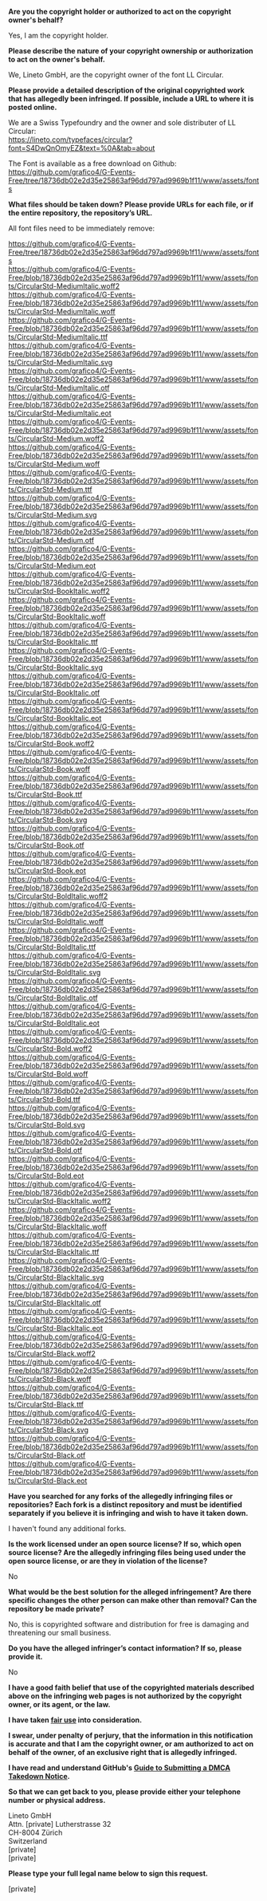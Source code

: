 **Are you the copyright holder or authorized to act on the copyright owner's behalf?**

Yes, I am the copyright holder.

**Please describe the nature of your copyright ownership or authorization to act on the owner's behalf.**

We, Lineto GmbH, are the copyright owner of the font LL Circular.

**Please provide a detailed description of the original copyrighted work that has allegedly been infringed. If possible, include a URL to where it is posted online.**

We are a Swiss Typefoundry and the owner and sole distributer of LL Circular:  
https://lineto.com/typefaces/circular?font=S4DwQnOmyEZ&text=%0A&tab=about

The Font is available as a free download on Github:  
https://github.com/grafico4/G-Events-Free/tree/18736db02e2d35e25863af96dd797ad9969b1f11/www/assets/fonts

**What files should be taken down? Please provide URLs for each file, or if the entire repository, the repository’s URL.**

All font files need to be immediately remove:

https://github.com/grafico4/G-Events-Free/tree/18736db02e2d35e25863af96dd797ad9969b1f11/www/assets/fonts  
https://github.com/grafico4/G-Events-Free/blob/18736db02e2d35e25863af96dd797ad9969b1f11/www/assets/fonts/CircularStd-MediumItalic.woff2  
https://github.com/grafico4/G-Events-Free/blob/18736db02e2d35e25863af96dd797ad9969b1f11/www/assets/fonts/CircularStd-MediumItalic.woff  
https://github.com/grafico4/G-Events-Free/blob/18736db02e2d35e25863af96dd797ad9969b1f11/www/assets/fonts/CircularStd-MediumItalic.ttf  
https://github.com/grafico4/G-Events-Free/blob/18736db02e2d35e25863af96dd797ad9969b1f11/www/assets/fonts/CircularStd-MediumItalic.svg  
https://github.com/grafico4/G-Events-Free/blob/18736db02e2d35e25863af96dd797ad9969b1f11/www/assets/fonts/CircularStd-MediumItalic.otf  
https://github.com/grafico4/G-Events-Free/blob/18736db02e2d35e25863af96dd797ad9969b1f11/www/assets/fonts/CircularStd-MediumItalic.eot  
https://github.com/grafico4/G-Events-Free/blob/18736db02e2d35e25863af96dd797ad9969b1f11/www/assets/fonts/CircularStd-Medium.woff2  
https://github.com/grafico4/G-Events-Free/blob/18736db02e2d35e25863af96dd797ad9969b1f11/www/assets/fonts/CircularStd-Medium.woff  
https://github.com/grafico4/G-Events-Free/blob/18736db02e2d35e25863af96dd797ad9969b1f11/www/assets/fonts/CircularStd-Medium.ttf  
https://github.com/grafico4/G-Events-Free/blob/18736db02e2d35e25863af96dd797ad9969b1f11/www/assets/fonts/CircularStd-Medium.svg  
https://github.com/grafico4/G-Events-Free/blob/18736db02e2d35e25863af96dd797ad9969b1f11/www/assets/fonts/CircularStd-Medium.otf  
https://github.com/grafico4/G-Events-Free/blob/18736db02e2d35e25863af96dd797ad9969b1f11/www/assets/fonts/CircularStd-Medium.eot  
https://github.com/grafico4/G-Events-Free/blob/18736db02e2d35e25863af96dd797ad9969b1f11/www/assets/fonts/CircularStd-BookItalic.woff2  
https://github.com/grafico4/G-Events-Free/blob/18736db02e2d35e25863af96dd797ad9969b1f11/www/assets/fonts/CircularStd-BookItalic.woff  
https://github.com/grafico4/G-Events-Free/blob/18736db02e2d35e25863af96dd797ad9969b1f11/www/assets/fonts/CircularStd-BookItalic.ttf  
https://github.com/grafico4/G-Events-Free/blob/18736db02e2d35e25863af96dd797ad9969b1f11/www/assets/fonts/CircularStd-BookItalic.svg  
https://github.com/grafico4/G-Events-Free/blob/18736db02e2d35e25863af96dd797ad9969b1f11/www/assets/fonts/CircularStd-BookItalic.otf  
https://github.com/grafico4/G-Events-Free/blob/18736db02e2d35e25863af96dd797ad9969b1f11/www/assets/fonts/CircularStd-BookItalic.eot  
https://github.com/grafico4/G-Events-Free/blob/18736db02e2d35e25863af96dd797ad9969b1f11/www/assets/fonts/CircularStd-Book.woff2  
https://github.com/grafico4/G-Events-Free/blob/18736db02e2d35e25863af96dd797ad9969b1f11/www/assets/fonts/CircularStd-Book.woff  
https://github.com/grafico4/G-Events-Free/blob/18736db02e2d35e25863af96dd797ad9969b1f11/www/assets/fonts/CircularStd-Book.ttf  
https://github.com/grafico4/G-Events-Free/blob/18736db02e2d35e25863af96dd797ad9969b1f11/www/assets/fonts/CircularStd-Book.svg  
https://github.com/grafico4/G-Events-Free/blob/18736db02e2d35e25863af96dd797ad9969b1f11/www/assets/fonts/CircularStd-Book.otf  
https://github.com/grafico4/G-Events-Free/blob/18736db02e2d35e25863af96dd797ad9969b1f11/www/assets/fonts/CircularStd-Book.eot  
https://github.com/grafico4/G-Events-Free/blob/18736db02e2d35e25863af96dd797ad9969b1f11/www/assets/fonts/CircularStd-BoldItalic.woff2  
https://github.com/grafico4/G-Events-Free/blob/18736db02e2d35e25863af96dd797ad9969b1f11/www/assets/fonts/CircularStd-BoldItalic.woff  
https://github.com/grafico4/G-Events-Free/blob/18736db02e2d35e25863af96dd797ad9969b1f11/www/assets/fonts/CircularStd-BoldItalic.ttf  
https://github.com/grafico4/G-Events-Free/blob/18736db02e2d35e25863af96dd797ad9969b1f11/www/assets/fonts/CircularStd-BoldItalic.svg  
https://github.com/grafico4/G-Events-Free/blob/18736db02e2d35e25863af96dd797ad9969b1f11/www/assets/fonts/CircularStd-BoldItalic.otf  
https://github.com/grafico4/G-Events-Free/blob/18736db02e2d35e25863af96dd797ad9969b1f11/www/assets/fonts/CircularStd-BoldItalic.eot  
https://github.com/grafico4/G-Events-Free/blob/18736db02e2d35e25863af96dd797ad9969b1f11/www/assets/fonts/CircularStd-Bold.woff2  
https://github.com/grafico4/G-Events-Free/blob/18736db02e2d35e25863af96dd797ad9969b1f11/www/assets/fonts/CircularStd-Bold.woff  
https://github.com/grafico4/G-Events-Free/blob/18736db02e2d35e25863af96dd797ad9969b1f11/www/assets/fonts/CircularStd-Bold.ttf  
https://github.com/grafico4/G-Events-Free/blob/18736db02e2d35e25863af96dd797ad9969b1f11/www/assets/fonts/CircularStd-Bold.svg  
https://github.com/grafico4/G-Events-Free/blob/18736db02e2d35e25863af96dd797ad9969b1f11/www/assets/fonts/CircularStd-Bold.otf  
https://github.com/grafico4/G-Events-Free/blob/18736db02e2d35e25863af96dd797ad9969b1f11/www/assets/fonts/CircularStd-Bold.eot  
https://github.com/grafico4/G-Events-Free/blob/18736db02e2d35e25863af96dd797ad9969b1f11/www/assets/fonts/CircularStd-BlackItalic.woff2  
https://github.com/grafico4/G-Events-Free/blob/18736db02e2d35e25863af96dd797ad9969b1f11/www/assets/fonts/CircularStd-BlackItalic.woff  
https://github.com/grafico4/G-Events-Free/blob/18736db02e2d35e25863af96dd797ad9969b1f11/www/assets/fonts/CircularStd-BlackItalic.ttf  
https://github.com/grafico4/G-Events-Free/blob/18736db02e2d35e25863af96dd797ad9969b1f11/www/assets/fonts/CircularStd-BlackItalic.svg  
https://github.com/grafico4/G-Events-Free/blob/18736db02e2d35e25863af96dd797ad9969b1f11/www/assets/fonts/CircularStd-BlackItalic.otf  
https://github.com/grafico4/G-Events-Free/blob/18736db02e2d35e25863af96dd797ad9969b1f11/www/assets/fonts/CircularStd-BlackItalic.eot  
https://github.com/grafico4/G-Events-Free/blob/18736db02e2d35e25863af96dd797ad9969b1f11/www/assets/fonts/CircularStd-Black.woff2  
https://github.com/grafico4/G-Events-Free/blob/18736db02e2d35e25863af96dd797ad9969b1f11/www/assets/fonts/CircularStd-Black.woff  
https://github.com/grafico4/G-Events-Free/blob/18736db02e2d35e25863af96dd797ad9969b1f11/www/assets/fonts/CircularStd-Black.ttf  
https://github.com/grafico4/G-Events-Free/blob/18736db02e2d35e25863af96dd797ad9969b1f11/www/assets/fonts/CircularStd-Black.svg  
https://github.com/grafico4/G-Events-Free/blob/18736db02e2d35e25863af96dd797ad9969b1f11/www/assets/fonts/CircularStd-Black.otf  
https://github.com/grafico4/G-Events-Free/blob/18736db02e2d35e25863af96dd797ad9969b1f11/www/assets/fonts/CircularStd-Black.eot  

**Have you searched for any forks of the allegedly infringing files or repositories? Each fork is a distinct repository and must be identified separately if you believe it is infringing and wish to have it taken down.**

I haven't found any additional forks.

**Is the work licensed under an open source license? If so, which open source license? Are the allegedly infringing files being used under the open source license, or are they in violation of the license?**

No

**What would be the best solution for the alleged infringement? Are there specific changes the other person can make other than removal? Can the repository be made private?**

No, this is copyrighted software and distribution for free is damaging and threatening our small business.

**Do you have the alleged infringer’s contact information? If so, please provide it.**

No

**I have a good faith belief that use of the copyrighted materials described above on the infringing web pages is not authorized by the copyright owner, or its agent, or the law.**

**I have taken <a href="https://www.lumendatabase.org/topics/22">fair use</a> into consideration.**

**I swear, under penalty of perjury, that the information in this notification is accurate and that I am the copyright owner, or am authorized to act on behalf of the owner, of an exclusive right that is allegedly infringed.**

**I have read and understand GitHub's <a href="https://docs.github.com/articles/guide-to-submitting-a-dmca-takedown-notice/">Guide to Submitting a DMCA Takedown Notice</a>.**

**So that we can get back to you, please provide either your telephone number or physical address.**

Lineto GmbH  
Attn. [private]
Lutherstrasse 32  
CH-8004 Zürich  
Switzerland  
[private]  
[private]

**Please type your full legal name below to sign this request.**

[private]
